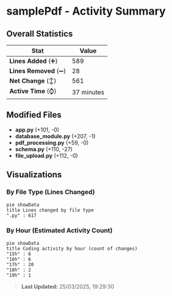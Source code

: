 # samplePdf - Activity Summary 

## Overall Statistics

| Stat                   | Value                                                             |
| ---------------------- | ----------------------------------------------------------------- |
| **Lines Added** (➕)   | 589                                          |
| **Lines Removed** (➖) | 28                                        |
| **Net Change** (↕)    | 561                |
| **Active Time** (⌚)   | 37 minutes |


## Modified Files
- **app.py** (+101, -0)
- **database_module.py** (+207, -1)
- **pdf_processing.py** (+59, -0)
- **schema.py** (+110, -27)
- **file_upload.py** (+112, -0)

## Visualizations

### By File Type (Lines Changed)

```mermaid
pie showData
title Lines changed by file type
".py" : 617
```

### By Hour (Estimated Activity Count)

```mermaid
pie showData
title Coding activity by hour (count of changes)
"15h" : 6
"16h" : 6
"17h" : 20
"18h" : 2
"19h" : 1
```


> **Last Updated:** 25/03/2025, 19:29:30